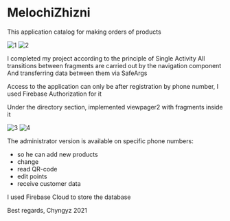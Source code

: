 # MelochiZhizni
This application catalog for making orders of products

![1](https://user-images.githubusercontent.com/66687051/131214745-52a147bc-32ca-4ca7-a46c-c8b292668f0f.gif)
![2](https://user-images.githubusercontent.com/66687051/131214754-c7c22071-729e-41c9-be0a-51cfef3b0821.gif)

I completed my project according to the principle of Single Activity
All transitions between fragments are carried out by the navigation component
And transferring data between them via SafeArgs

Access to the application can only be after registration by phone number, I used Firebase Authorization for it

Under the directory section, implemented viewpager2 with fragments inside it

![3](https://user-images.githubusercontent.com/66687051/131217010-dc23ad99-3104-487d-8cba-158bcd871acd.gif)
![4](https://user-images.githubusercontent.com/66687051/131217013-2b532296-38c1-401a-a269-612bb66d6c15.gif)

The administrator version is available on specific phone numbers:
-  so he can add new products
-  change
-  read QR-code
-  edit points
-  receive customer data

I used Firebase Cloud to store the database

Best regards, Chyngyz 
2021
